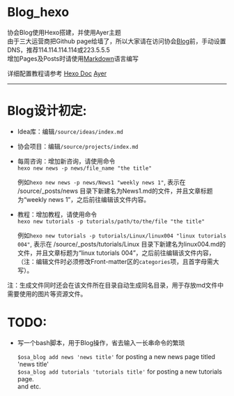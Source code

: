 # Blog_hexo

协会Blog使用Hexo搭建，并使用Ayer主题  
由于三大运营商把Github page给墙了，所以大家请在访问协会[Blog](https://osa-null.github.io)前，手动设置DNS，推荐114.114.114.114或223.5.5.5  
增加Pages及Posts时请使用[Markdown](https://www.markdownguide.org/)语言编写  

详细配置教程请参考
[Hexo Doc](https://hexo.io/docs/)
[Ayer](https://github.com/Shen-Yu/hexo-theme-ayer)

---

# Blog设计初定:  

* Idea库：编辑`/source/ideas/index.md`

* 协会项目：编辑`/source/projects/index.md`

* 每周咨询：增加新咨询，请使用命令  
` hexo new news -p news/file_name "the title" `

    例如`hexo new news -p news/News1 "weekly news 1"`, 表示在 /source/_posts/news 目录下新建名为News1.md的文件，并且文章标题为“weekly news 1”，之后前往编辑该文件内容。

* 教程：增加教程，请使用命令  
` hexo new tutorials -p tutorials/path/to/the/file "the title" `

    例如`hexo new tutorials -p tutorials/Linux/linux004 "linux tutorials 004"`, 表示在 /source/_posts/tutorials/Linux 目录下新建名为linux004.md的文件，并且文章标题为“linux tutorials 004”，之后前往编辑该文件内容，（注：编辑文件时必须修改Front-matter区的`categories`项，且首字母需大写）。

注：生成文件同时还会在该文件所在目录自动生成同名目录，用于存放md文件中需要使用的图片等资源文件。

# TODO:

* 写一个bash脚本，用于Blog操作，省去输入一长串命令的繁琐

    `$osa_blog add news 'news title'` for posting a new news page titled 'news title'  
    `$osa_blog add tutorials 'tutorials title'` for posting a new tutorials page.  
    and etc.